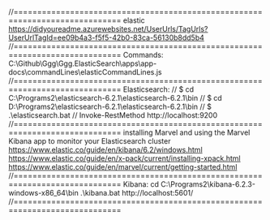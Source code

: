 //=============================================================================
elastic
https://didyoureadme.azurewebsites.net/UserUrls/TagUrls?UserUrlTagId=ee09b4a3-f5f5-42b0-83ca-56130b8dd5b4
//=============================================================================
Commands:
C:\Github\Ggg\Ggg.ElasticSearch\apps\app-docs\commandLines\elasticCommandLines.js
//=============================================================================
Elasticsearch:
// $ cd C:\Programs2\elasticsearch-6.2.1\elasticsearch-6.2.1\bin
// $ cd D:\Programs2\elasticsearch-6.2.1\elasticsearch-6.2.1\bin
// $ .\elasticsearch.bat
// Invoke-RestMethod http://localhost:9200
//=============================================================================
installing Marvel and using the Marvel Kibana app to monitor your Elasticsearch
cluster
https://www.elastic.co/guide/en/kibana/6.2/windows.html
https://www.elastic.co/guide/en/x-pack/current/installing-xpack.html
https://www.elastic.co/guide/en/marvel/current/getting-started.html
//=============================================================================
Kibana:
cd C:\Programs2\kibana-6.2.3-windows-x86_64\bin
.\kibana.bat
http://localhost:5601/
//=============================================================================
